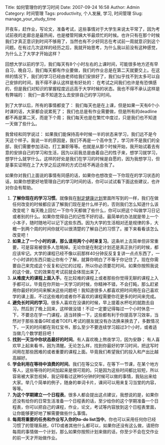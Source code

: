 Title: 如何管理你的学习时间
Date: 2007-09-24 16:58
Author: Admin
Category: 时间管理
Tags: productivity, 个人发展, 学习, 时间管理
Slug: manage_your_study_time

开夜车，赶作业，写论文，准备考试，这些事情对于大学生来说太平常了，因为考试前夜的走廊总是最热闹，也是楼管阿姨大爷最烦忙的时候。也许只有在那个时候我们才真正意识到时间不够用了，当然也有不少好同志在考试前一周就意识到这个问题。在有过几次这样的经历之后，我就开始思考，为什么我以前没有这种感觉，为什么上了大学才开始这样？

回想大学以前的学习，我们每天有8个小时左右的上课时间，可能很多地方还有早自习，晚自习，我们每天都有作业要做，我们的作业总是在第二天就要交上。在这样的情况下，我们的学习已经由老师给我们安排好了，我们似乎找不到太多可以自己安排的时间，我不得不承认这样是有好处的：
在考试之间我们也许是有恐惧感的，但是我们对知识的掌握程度远远高于大学时候的状态。我也不得不承认这样是有弊端的：
我们一直不知道怎么去安排自己的学习时间。

到了大学以后，所有的事情都变了：
我们每天也是在上课，但是如果一天有6个小时课的话，大家都会说累死了；
我们也总是有作业需要做，但是所有的deadline都不再是第二天，而是下个周；
我们每天也是在繁忙中度过，只是我们也不知道一天做了些什么。

我曾经和同学说过：
如果我们能保持高中时候一半的状态来学习，我们远不是今天这个样子。我说一半的原因是，我们不再是一个高中生了，学习并不是我们的全部，我们需要参加活动，打工兼职等等。也就是从那个时候开始，我开始试着去有意的安排自己的学习和生活，因为以前我总是由着自己的性子来，想学习就学习，想学什么就学什么。这样的好处是我们在学习的时候是自愿的，因为我想学习，但是事实证明在上了大学之后这样的方式已经不再适合我了。

如果你对我们上面说的事情有同感的话，如果你也想改变一下你现在的学习状态的话，如果你想更好地管理自己的学习时间的话，你可以试试看下面这些建议，也许对你会有帮助。

1.  **了解你现在的学习习惯**。就像我在[制定健康计划][]里面所写到的一样，我们在做任何改变的时候都应该了解我们现在是什么样子的，否则我们怎么知道什么该改变呢？
    每天晚上回忆一下你今天都做了些什么，你可以把这个叫做学习日记或者别的什么。如果你觉得自己的记性不好的话，最简单的办法就是带上一个小本子，随时随地可以记下这些东西。因为大学的生活相对还是规律的多，大概一到两个周的时间你就可以很清楚的了解自己的习惯了。接下来看看该怎么改变吧！
2.  **如果上了一个小时的课，那么请用两个小时来复习**。这条听上去简单但非常重要，可是容易被很多人忽略掉。无论你是在制定计划还是真正执行的时候，都应该牢记。大学的课程已经不像以前那样40分钟反反复复讲一点点东西了，一个小时讲的东西只能让你有个了解，就算你明白了不等于你记住了。现在你需要自己来完成这个反复和记忆的过程，所以你必须要花时间。如果你按照我说的这个做，它的效果在考试前就会体现出来了。
3.  **从难度大的课程上面入手**。在比较难的课程上或者那些你觉得无聊的课程上入手都可以，毕竟在你开始一天学习的时候，你精神不错，不会打盹，那么赶紧用你最好的时间来解决这些问题吧！我知道很多人都喜欢把时间用在自己喜欢学的课上面，不过这些难的或者你不喜欢的课程需要你花更多的时间来完成。
4.  **避免长时间的学习**。很多人喜欢在没课的时候，早上提着水杯吃的就跑去自习，然后到了晚上回来，这样做没错！不过一定要记得每过一个小时休息一下，不要总在学一门课程，适当转换一下，这些都有利于你提高学习效率，当然对于那些准备GRE或者TOEFL考试的朋友就没有办法换来换去了，多数情况下，一天的时间都在背红宝书，那么至少不要连续学习超过3个小时，或者适当做几个数学题目吧！
5.  **找到一天当中你状态最好的时间**。有人喜欢晚上熬夜学习，因为安静；
    有人喜欢早上起来看书，因为清醒。无论怎么样，找到你最好的学习时间，把这写时间用在那些困难的或者重要的课程上面。毕竟我们希望我们的投入和产出比越高越好。
6.  **学会利用在等待中浪费的时间**。我们在等公交车，在等下一节课，在某个地方等人，这些等待的时间加起来是很可观的。只是因为这些时间都比较短，所以容易被大家忽视掉，我记得看过这种5分钟的时候可以做的事情，我贴出来给大家。举几个简单的例子，随身的单词卡片，课间可以用来复习当堂的内容，等等。
7.  **为这个学期建立一个日程表**。很多人都会提出这点建议，我想说的是，如果你还没有给你的日常生活准备一个日程表的话，至少给你的这个学期准备一个日程表，你可以把自己的课程，作业，论文，考试等内容放到这个日程表里面，让你能够更好地了解需要做些什么事情。
8.  **每周将重要的任务和作业写入你的to-do
    list当中**。你也可以采用任何你已经习惯了的管理系统，GTD或者其他什么都可以，如果你还没有这么做，请把你每周的事情做一个计划，那么如果你按照计划来做的话，你至少不会在交作业的前一天才开始做作业。

</p>

  [制定健康计划]: http://www.quhuashuai.com/2007/09/5_step_make_health_plan/
